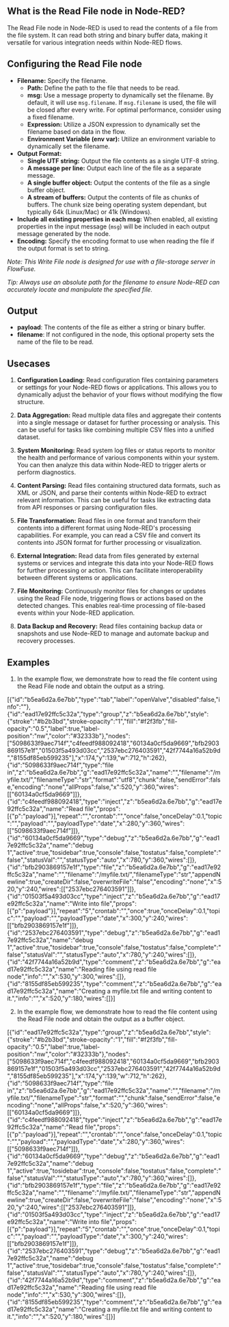 ## What is the Read File node in Node-RED?

The Read File node in Node-RED is used to read the contents of a file from the file system. It can read both string and binary buffer data, making it versatile for various integration needs within Node-RED flows.

## Configuring the Read File node

- **Filename:** Specify the filename.
    - **Path:** Define the path to the file that needs to be read.
    - **msg:** Use a message property to dynamically set the filename. By default, it will use `msg.filename`. If `msg.filename` is used, the file will be closed after every write. For optimal performance, consider using a fixed filename.
    - **Expression:** Utilize a JSON expression to dynamically set the filename based on data in the flow.
    - **Environment Variable (env var):** Utilize an environment variable to dynamically set the filename.
- **Output Format:**
    - **Single UTF string:** Output the file contents as a single UTF-8 string.
    - **A message per line:** Output each line of the file as a separate message.
    - **A single buffer object:** Output the contents of the file as a single buffer object.
    - **A stream of buffers:** Output the contents of file as chunks of buffers. The chunk size being operating system dependant, but typically 64k (Linux/Mac) or 41k (Windows).
- **Include all existing properties in each msg:** When enabled, all existing properties in the input message (`msg`) will be included in each output message generated by the node.
- **Encoding:** Specify the encoding format to use when reading the file if the output format is set to string.

*Note: This Write File node is designed for use with a file-storage server in FlowFuse.*

*Tip: Always use an absolute path for the filename to ensure Node-RED can accurately locate and manipulate the specified file.*

## Output

- **payload**: The contents of the file as either a string or binary buffer.
- **filename**: If not configured in the node, this optional property sets the name of the file to be read.

## Usecases

1. **Configuration Loading:** Read configuration files containing parameters or settings for your Node-RED flows or applications. This allows you to dynamically adjust the behavior of your flows without modifying the flow structure.

2. **Data Aggregation:** Read multiple data files and aggregate their contents into a single message or dataset for further processing or analysis. This can be useful for tasks like combining multiple CSV files into a unified dataset.

3. **System Monitoring:** Read system log files or status reports to monitor the health and performance of various components within your system. You can then analyze this data within Node-RED to trigger alerts or perform diagnostics.

4. **Content Parsing:** Read files containing structured data formats, such as XML or JSON, and parse their contents within Node-RED to extract relevant information. This can be useful for tasks like extracting data from API responses or parsing configuration files.

5. **File Transformation:** Read files in one format and transform their contents into a different format using Node-RED's processing capabilities. For example, you can read a CSV file and convert its contents into JSON format for further processing or visualization.

6. **External Integration:** Read data from files generated by external systems or services and integrate this data into your Node-RED flows for further processing or action. This can facilitate interoperability between different systems or applications.

7. **File Monitoring:** Continuously monitor files for changes or updates using the Read File node, triggering flows or actions based on the detected changes. This enables real-time processing of file-based events within your Node-RED application.

8. **Data Backup and Recovery:** Read files containing backup data or snapshots and use Node-RED to manage and automate backup and recovery processes.

## Examples 

1. In the example flow, we demonstrate how to read the file content using the Read File node and obtain the output as a string.

[{"id":"b5ea6d2a.6e7bb","type":"tab","label":"openValve","disabled":false,"info":""},{"id":"ead17e92ffc5c32a","type":"group","z":"b5ea6d2a.6e7bb","style":{"stroke":"#b2b3bd","stroke-opacity":"1","fill":"#f2f3fb","fill-opacity":"0.5","label":true,"label-position":"nw","color":"#32333b"},"nodes":["5098633f9aec714f","c4feedf988092418","60134a0cf5da9669","bfb2903869157e1f","01503f5a493d03cc","2537ebc276403591","42f7744a16a52b9d","8155df85eb599235"],"x":174,"y":139,"w":712,"h":262},{"id":"5098633f9aec714f","type":"file in","z":"b5ea6d2a.6e7bb","g":"ead17e92ffc5c32a","name":"","filename":"/myfile.txt/","filenameType":"str","format":"utf8","chunk":false,"sendError":false,"encoding":"none","allProps":false,"x":520,"y":360,"wires":[["60134a0cf5da9669"]]},{"id":"c4feedf988092418","type":"inject","z":"b5ea6d2a.6e7bb","g":"ead17e92ffc5c32a","name":"Read file","props":[{"p":"payload"}],"repeat":"","crontab":"","once":false,"onceDelay":0.1,"topic":"","payload":"","payloadType":"date","x":280,"y":360,"wires":[["5098633f9aec714f"]]},{"id":"60134a0cf5da9669","type":"debug","z":"b5ea6d2a.6e7bb","g":"ead17e92ffc5c32a","name":"debug 1","active":true,"tosidebar":true,"console":false,"tostatus":false,"complete":"false","statusVal":"","statusType":"auto","x":780,"y":360,"wires":[]},{"id":"bfb2903869157e1f","type":"file","z":"b5ea6d2a.6e7bb","g":"ead17e92ffc5c32a","name":"","filename":"/myfile.txt/","filenameType":"str","appendNewline":true,"createDir":false,"overwriteFile":"false","encoding":"none","x":520,"y":240,"wires":[["2537ebc276403591"]]},{"id":"01503f5a493d03cc","type":"inject","z":"b5ea6d2a.6e7bb","g":"ead17e92ffc5c32a","name":"Write into file","props":[{"p":"payload"}],"repeat":"5","crontab":"","once":true,"onceDelay":0.1,"topic":"","payload":"","payloadType":"date","x":300,"y":240,"wires":[["bfb2903869157e1f"]]},{"id":"2537ebc276403591","type":"debug","z":"b5ea6d2a.6e7bb","g":"ead17e92ffc5c32a","name":"debug 1","active":true,"tosidebar":true,"console":false,"tostatus":false,"complete":"false","statusVal":"","statusType":"auto","x":780,"y":240,"wires":[]},{"id":"42f7744a16a52b9d","type":"comment","z":"b5ea6d2a.6e7bb","g":"ead17e92ffc5c32a","name":"Reading file using read file node","info":"","x":530,"y":300,"wires":[]},{"id":"8155df85eb599235","type":"comment","z":"b5ea6d2a.6e7bb","g":"ead17e92ffc5c32a","name":"Creating a myfile.txt file and writing content to it.","info":"","x":520,"y":180,"wires":[]}]

2. In the example flow, we demonstrate how to read the file content using the Read File node and obtain the output as a buffer object.

[{"id":"ead17e92ffc5c32a","type":"group","z":"b5ea6d2a.6e7bb","style":{"stroke":"#b2b3bd","stroke-opacity":"1","fill":"#f2f3fb","fill-opacity":"0.5","label":true,"label-position":"nw","color":"#32333b"},"nodes":["5098633f9aec714f","c4feedf988092418","60134a0cf5da9669","bfb2903869157e1f","01503f5a493d03cc","2537ebc276403591","42f7744a16a52b9d","8155df85eb599235"],"x":174,"y":139,"w":712,"h":262},{"id":"5098633f9aec714f","type":"file in","z":"b5ea6d2a.6e7bb","g":"ead17e92ffc5c32a","name":"","filename":"/myfile.txt/","filenameType":"str","format":"","chunk":false,"sendError":false,"encoding":"none","allProps":false,"x":520,"y":360,"wires":[["60134a0cf5da9669"]]},{"id":"c4feedf988092418","type":"inject","z":"b5ea6d2a.6e7bb","g":"ead17e92ffc5c32a","name":"Read file","props":[{"p":"payload"}],"repeat":"","crontab":"","once":false,"onceDelay":0.1,"topic":"","payload":"","payloadType":"date","x":280,"y":360,"wires":[["5098633f9aec714f"]]},{"id":"60134a0cf5da9669","type":"debug","z":"b5ea6d2a.6e7bb","g":"ead17e92ffc5c32a","name":"debug 1","active":true,"tosidebar":true,"console":false,"tostatus":false,"complete":"false","statusVal":"","statusType":"auto","x":780,"y":360,"wires":[]},{"id":"bfb2903869157e1f","type":"file","z":"b5ea6d2a.6e7bb","g":"ead17e92ffc5c32a","name":"","filename":"/myfile.txt/","filenameType":"str","appendNewline":true,"createDir":false,"overwriteFile":"false","encoding":"none","x":520,"y":240,"wires":[["2537ebc276403591"]]},{"id":"01503f5a493d03cc","type":"inject","z":"b5ea6d2a.6e7bb","g":"ead17e92ffc5c32a","name":"Write into file","props":[{"p":"payload"}],"repeat":"5","crontab":"","once":true,"onceDelay":0.1,"topic":"","payload":"","payloadType":"date","x":300,"y":240,"wires":[["bfb2903869157e1f"]]},{"id":"2537ebc276403591","type":"debug","z":"b5ea6d2a.6e7bb","g":"ead17e92ffc5c32a","name":"debug 1","active":true,"tosidebar":true,"console":false,"tostatus":false,"complete":"false","statusVal":"","statusType":"auto","x":780,"y":240,"wires":[]},{"id":"42f7744a16a52b9d","type":"comment","z":"b5ea6d2a.6e7bb","g":"ead17e92ffc5c32a","name":"Reading file using read file node","info":"","x":530,"y":300,"wires":[]},{"id":"8155df85eb599235","type":"comment","z":"b5ea6d2a.6e7bb","g":"ead17e92ffc5c32a","name":"Creating a myfile.txt file and writing content to it.","info":"","x":520,"y":180,"wires":[]}]